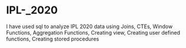 # IPL-_2020
I have used sql to analyze IPL 2020 data using Joins, CTEs, Window Functions, Aggregation Functions, Creating view, Creating user defined functions, Creating stored procedures
